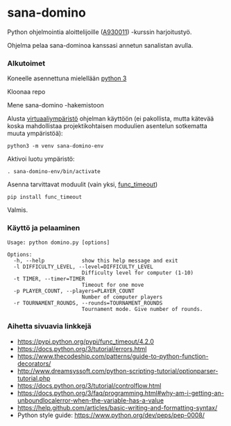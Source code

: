 # sana-domino

Python ohjelmointia aloittelijoille ([A930011](https://courses.helsinki.fi/fi/a930011/117989156)) -kurssin harjoitustyö.

Ohjelma pelaa sana-dominoa kanssasi annetun sanalistan avulla.

### Alkutoimet

Koneelle asennettuna mielellään [python 3](https://www.python.org/downloads/)

Kloonaa repo

Mene sana-domino -hakemistoon

Alusta [virtuaaliympäristö](https://docs.python.org/3/library/venv.html) ohjelman käyttöön (ei pakollista, mutta kätevää koska mahdollistaa projektikohtaisen moduulien asentelun sotkematta muuta ympäristöä):
```
python3 -m venv sana-domino-env
```
Aktivoi luotu ympäristö:
```
. sana-domino-env/bin/activate
```
Asenna tarvittavat moduulit (vain yksi, [func_timeout](https://pypi.python.org/pypi/func_timeout/4.2.0))
```
pip install func_timeout
```
Valmis.


### Käyttö ja pelaaminen
```
Usage: python domino.py [options]

Options:
  -h, --help            show this help message and exit
  -l DIFFICULTY_LEVEL, --level=DIFFICULTY_LEVEL
                        Difficulty level for computer (1-10)
  -t TIMER, --timer=TIMER
                        Timeout for one move
  -p PLAYER_COUNT, --players=PLAYER_COUNT
                        Number of computer players
  -r TOURNAMENT_ROUNDS, --rounds=TOURNAMENT_ROUNDS
                        Tournament mode. Give number of rounds.
```

### Aihetta sivuavia linkkejä
- https://pypi.python.org/pypi/func_timeout/4.2.0
- https://docs.python.org/3/tutorial/errors.html
- https://www.thecodeship.com/patterns/guide-to-python-function-decorators/
- http://www.dreamsyssoft.com/python-scripting-tutorial/optionparser-tutorial.php
- https://docs.python.org/3/tutorial/controlflow.html
- https://docs.python.org/3/faq/programming.html#why-am-i-getting-an-unboundlocalerror-when-the-variable-has-a-value
- https://help.github.com/articles/basic-writing-and-formatting-syntax/
- Python style guide: https://www.python.org/dev/peps/pep-0008/
